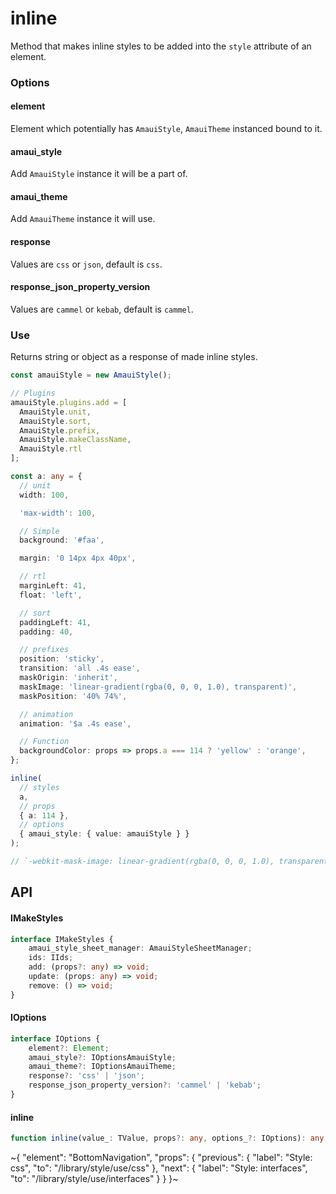 
# inline

Method that makes inline styles to be added into the `style` attribute of an element.

### Options

#### element

Element which potentially has `AmauiStyle`, `AmauiTheme` instanced bound to it.

#### amaui\_style

Add `AmauiStyle` instance it will be a part of.

#### amaui\_theme

Add `AmauiTheme` instance it will use.

#### response

Values are `css` or `json`, default is `css`.

#### response\_json\_property\_version

Values are `cammel` or `kebab`, default is `cammel`.

### Use

Returns string or object as a response of made inline styles.

```ts
const amauiStyle = new AmauiStyle();

// Plugins
amauiStyle.plugins.add = [
  AmauiStyle.unit,
  AmauiStyle.sort,
  AmauiStyle.prefix,
  AmauiStyle.makeClassName,
  AmauiStyle.rtl
];

const a: any = {
  // unit
  width: 100,

  'max-width': 100,

  // Simple
  background: '#faa',

  margin: '0 14px 4px 40px',

  // rtl
  marginLeft: 41,
  float: 'left',

  // sort
  paddingLeft: 41,
  padding: 40,

  // prefixes
  position: 'sticky',
  transition: 'all .4s ease',
  maskOrigin: 'inherit',
  maskImage: 'linear-gradient(rgba(0, 0, 0, 1.0), transparent)',
  maskPosition: '40% 74%',

  // animation
  animation: '$a .4s ease',

  // Function
  backgroundColor: props => props.a === 114 ? 'yellow' : 'orange',
};

inline(
  // styles
  a,
  // props
  { a: 114 },
  // options
  { amaui_style: { value: amauiStyle } }
);

// `-webkit-mask-image: linear-gradient(rgba(0, 0, 0, 1.0), transparent); -webkit-mask-origin: inherit; -webkit-mask-position: 40% 74%;  background: #faa; background-color: yellow; float: right; margin: 0 14px 4px 40px; margin-right: 41px; mask-image: linear-gradient(rgba(0, 0, 0, 1.0), transparent); mask-origin: inherit; mask-position: 40% 74%; max-width: 100px; padding: 40px; padding-right: 41px; position: sticky; transition: all .4s ease; width: 100px;`
```

## API

#### IMakeStyles

```ts
interface IMakeStyles {
    amaui_style_sheet_manager: AmauiStyleSheetManager;
    ids: IIds;
    add: (props?: any) => void;
    update: (props: any) => void;
    remove: () => void;
}
```

#### IOptions

```ts
interface IOptions {
    element?: Element;
    amaui_style?: IOptionsAmauiStyle;
    amaui_theme?: IOptionsAmauiTheme;
    response?: 'css' | 'json';
    response_json_property_version?: 'cammel' | 'kebab';
}
```

#### inline

```ts
function inline(value_: TValue, props?: any, options_?: IOptions): any;
```


~{
  "element": "BottomNavigation",
  "props": {
    "previous": {
      "label": "Style: css",
      "to": "/library/style/use/css"
    },
    "next": {
      "label": "Style: interfaces",
      "to": "/library/style/use/interfaces"
    }
  }
}~
